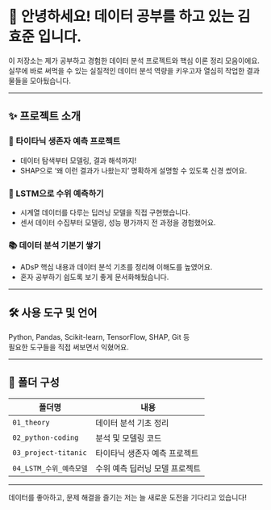 # 👋 안녕하세요! 데이터 공부를 하고 있는 김효준 입니다.

이 저장소는 제가 공부하고 경험한 데이터 분석 프로젝트와 핵심 이론 정리 모음이에요.  
실무에 바로 써먹을 수 있는 실질적인 데이터 분석 역량을 키우고자 열심히 작업한 결과물들을 모아뒀습니다.

---

## ✨ 프로젝트 소개

### 🚢 타이타닉 생존자 예측 프로젝트
- 데이터 탐색부터 모델링, 결과 해석까지!  
- SHAP으로 ‘왜 이런 결과가 나왔는지’ 명확하게 설명할 수 있도록 신경 썼어요.

### 🌊 LSTM으로 수위 예측하기
- 시계열 데이터를 다루는 딥러닝 모델을 직접 구현했습니다.  
- 센서 데이터 수집부터 모델링, 성능 평가까지 전 과정을 경험했어요.

### 📚 데이터 분석 기본기 쌓기
- ADsP 핵심 내용과 데이터 분석 기초를 정리해 이해도를 높였어요.  
- 혼자 공부하기 쉽도록 보기 좋게 문서화해뒀습니다.

---

## 🛠 사용 도구 및 언어

Python, Pandas, Scikit-learn, TensorFlow, SHAP, Git 등  
필요한 도구들을 직접 써보면서 익혔어요.

---

## 📁 폴더 구성

| 폴더명                  | 내용                          |
|----------------------|-----------------------------|
| `01_theory`            | 데이터 분석 기초 정리                  |
| `02_python-coding`     | 분석 및 모델링 코드                    |
| `03_project-titanic`   | 타이타닉 생존자 예측 프로젝트              |
| `04_LSTM_수위_예측모델`    | 수위 예측 딥러닝 모델 프로젝트             |


---

데이터를 좋아하고, 문제 해결을 즐기는 저는 늘 새로운 도전을 기다리고 있습니다!  
